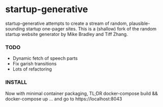 # startup-generative

startup-generative attempts to create a stream of random, plausible-sounding startup one-pager sites. This is a (shallow) fork of the random startup website generator by Mike Bradley and Tiff Zhang. 

### TODO
- Dynamic fetch of speech parts
- Fix garish transitions 
- Lots of refactoring

### INSTALL

Now with minimal container packaging,
TL;DR docker-compose build && docker-compose up
... and go to https://localhost:8043 
